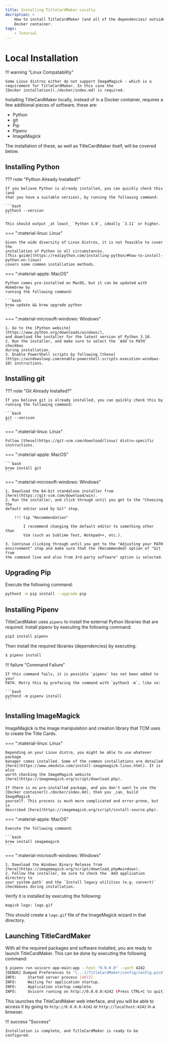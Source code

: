 ```yaml
---
title: Installing TitleCardMaker Locally
decription: >
    How to install TitleCardMaker (and all of the dependencies) outside of a 
    Docker container.
tags:
    - Tutorial
---
```


# Local Installation

!!! warning "Linux Compatability"

    Some Linux distros either do not support ImageMagick - which is a
    requirement for TitleCardMaker. In this case the
    [Docker installation](./docker/index.md) is required.

Installing TitleCardMaker locally, instead of in a Docker container,
requires a few additional pieces of software, these are:

- Python
- git
- Pip
- Pipenv
- ImageMagick

The installation of these, as well as TitleCardMaker itself, will be covered
below.

## Installing Python

??? note "Python Already Installed?"

    If you believe Python is already installed, you can quickly check this (and
    that you have a suitable version), by running the following command:

    ```bash
    python3 --version
    ```

    This should output _at least_ `Python 3.9`, ideally `3.11` or higher.

=== ":material-linux: Linux"

    Given the wide diversity of Linux Distros, it is not feasible to cover the
    installation of Python in all circumstances.
    [This guide](https://realpython.com/installing-python/#how-to-install-python-on-linux)
    covers some common installation methods.

=== ":material-apple: MacOS"

    Python comes pre-installed on MacOS, but it can be updated with Homebrew by
    running the following command:

    ```bash
    brew update && brew upgrade python
    ```

=== ":material-microsoft-windows: Windows"

    1. Go to the [Python website](https://www.python.org/downloads/windows/),
    and download the installer for the latest version of Python 3.10.
    2. Run the installer, and make sure to select the `Add to PATH` checkbox 
    during installation.
    3. Enable PowerShell scripts by following [these](https://windowsloop.com/enable-powershell-scripts-execution-windows-10) instructions.

## Installing git

??? note "Git Already Installed?"

    If you believe git is already installed, you can quickly check this by
    running the following command:

    ```bash
    git --version
    ```

=== ":material-linux: Linux"

    Follow [these](https://git-scm.com/download/linux) distro-specific
    instructions.

=== ":material-apple: MacOS"

    ```bash
    brew install git
    ```

=== ":material-microsoft-windows: Windows"

    1. Download the 64-bit standalone installer from
    [here](https://git-scm.com/download/win).
    2. Run the installer, and click through until you get to the "Choosing the
    default editor used by Git" step.

        !!! tip "Recommendation"

            I recommend changing the default editor to something other than
            Vim (such as Sublime Text, Notepad++, etc.).

    3. Continue clicking through until you get to the "Adjusting your PATH
    environment" step and make sure that the (Recommended) option of "Git from
    the command line and also from 3rd-party software" option is selected.

## Upgrading Pip

Execute the following command:

```bash
python3 -m pip install --upgrade pip
```

## Installing Pipenv

TitleCardMaker uses `pipenv` to install the external Python libraries that are
required. Install pipenv by executing the following command:

```bash
pip3 install pipenv
```

Then install the required libraries (dependencies) by executing:

```bash
$ pipenv install
```

!!! failure "Command Failure"

    If this command fails, it is possible `pipenv` has not been added to your
    PATH. Retry this by prefacing the command with `python3 -m`, like so:

    ```bash
    python3 -m pipenv install
    ```

## Installing ImageMagick

ImageMagick is the image manipulation and creation library that TCM uses to
create the Title Cards.

=== ":material-linux: Linux"

    Depending on your Linux distro, you might be able to use whatever package
    manager comes installed. Some of the common installations are detailed
    [here](https://www.xmodulo.com/install-imagemagick-linux.html). It is also
    worth checking the ImageMagick website
    [here](https://imagemagick.org/script/download.php).

    If there is no pre-installed package, and you don't want to use the
    [Docker container](./docker/index.md), then you _can_ build ImageMagick
    yourself. This process is much more complicated and error-prone, but is
    described [here](https://imagemagick.org/script/install-source.php).

=== ":material-apple: MacOS"

    Execute the following command:

    ```bash
    brew install imagemagick
    ```

=== ":material-microsoft-windows: Windows"

    1. Download the Windows Binary Release from
    [here](https://imagemagick.org/script/download.php#windows).
    2. Follow the installer, be sure to check the `Add application directory to
    your system path` and the `Install legacy utilities (e.g. convert)`
    checkboxes during installation.

Verify it is installed by executing the following:

```bash
magick logo: logo.gif
```

This should create a `logo.gif` file of the ImageMagick wizard in that
directory.

## Launching TitleCardMaker

With all the required packages and software installed, you are ready to launch
TitleCardMaker. This can be done by executing the following command:

<!-- termynal -->
```bash
$ pipenv run uvicorn app-main:app --host "0.0.0.0" --port 4242
[DEBUG] Dumped Preferences to "[...]/TitleCardMaker/config/config.pickle"..
INFO:     Started server process [4072]
INFO:     Waiting for application startup.
INFO:     Application startup complete.
INFO:     Uvicorn running on http://0.0.0.0:4242 (Press CTRL+C to quit)
```

This launches the TitleCardMaker web interface, and you will be able to
access it by going to `http://0.0.0.0:4242` or `http://localhost:4242`
in a browser. 

!!! success "Success"

    Installation is complete, and TitleCardMaker is ready to be
    configured.
